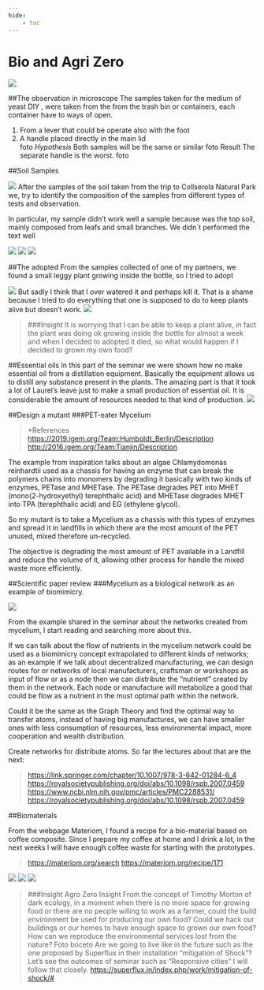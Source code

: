 ```yaml
---
hide:
    - toc
---
```


# Bio and Agri Zero

![](../images/bioagriZ.jpg)



##The observation in microscope
The samples taken for the medium of yeast DIY , were taken from the from the trash bin or containers, each container have to ways of open.
1.	From a lever that could be operate also with the foot
2.	A handle placed directly in the main lid  
foto
*Hypothesis*
Both samples will be the same or similar
foto
Result
The separate handle is the worst.
foto


##Soil Samples

![](../images/soil-pyramid.jpg)
After the samples of the soil taken from the trip to Collserola Natural Park we, try to identify the composition of the samples from different types of tests and observation.

In particular, my sample didn’t work well a sample because was the top soil, mainly composed from leafs and small branches.
We didn´t performed the text well

![](../images/spil_1.jpg)
![](../images/spil_2.jpg)
![](../images/spil_3.jpg)


##The adopted
From the samples collected of one of my partners, we found a small leggy plant growing inside the bottle, so I tried to adopt

![](../images/plant_1.jpg)
But sadly I think that I over watered it and perhaps kill it. That is a shame because I tried to do everything that one is supposed to do to keep plants alive but doesn’t work.
![](../images/plant_2.jpg)

> ###Insight
>It is worrying that I can be able to keep a plant alive, in fact the plant was doing ok growing inside the bottle for almost a week and when I decided to adopted it died, so what would happen if I decided to grown my own food?

##Essential oils
In this part of the seminar we were shown how no make essential oil from a distillation equipment. Basically the equipment allows us to distill any substance present in the plants. The amazing part is that it took a lot of Laurel’s leave just to make a small production of essential oil. It is considerable the amount of resources needed to that kind of production.
![](../images/Oil_1.jpg)



##Design a mutant
###PET-eater Mycelium

> *References
><https://2019.igem.org/Team:Humboldt_Berlin/Description>
<http://2016.igem.org/Team:Tianjin/Description>

The example from inspiration talks about an algae Chlamydomonas reinhardtii used as a chassis for having an enzyme that can break the polymers chains into monomers by degrading it basically with two kinds of enzymes, PETase and MHETase. The PETase degrades PET into MHET (mono(2-hydroxyethyl) terephthalic acid) and MHETase degrades MHET into TPA (terephthalic acid) and EG (ethylene glycol).

So my mutant is to take a Mycelium as a chassis with this types of enzymes and spread it in landfills in which there are the most amount of the PET unused, mixed therefore un-recycled.

The objective is degrading the most amount of PET available in a Landfill and reduce the volume of it, allowing other process for handle the mixed waste more efficiently.

##Scientific paper review
###Mycelium as a biological network as an example of biomimicry.

![](../images/Mis_1.jpg)

From the example shared in the seminar about the networks created from mycelium, I start reading and searching more about this.

If we can talk about the flow of nutrients in the mycelium network could be used as a biomimicry concept extrapolated to different kinds of networks; as an example if we talk about decentralized manufacturing, we can design routes for or networks of local manufacturers, craftsman or workshops as input of flow or as a node then we can distribute the “nutrient” created by them in the network.
Each node or manufacture will metabolize a good that could be flow as a nutrient in the must optimal path within the network.

Could it be the same as the Graph Theory and find the optimal way to transfer atoms, instead of having big manufactures, we can have smaller ones with less consumption of resources, less environmental impact, more cooperation and wealth distribution.

Create networks for distribute atoms.
So far the lectures about that are the next:

><https://link.springer.com/chapter/10.1007/978-3-642-01284-6_4>
<https://royalsocietypublishing.org/doi/abs/10.1098/rspb.2007.0459>
<https://www.ncbi.nlm.nih.gov/pmc/articles/PMC2288531/>
<https://royalsocietypublishing.org/doi/abs/10.1098/rspb.2007.0459>



##Biomaterials

From the webpage Materiom, I found a recipe for a bio-material based on coffee composite. Since I prepare my coffee at home and I drink a lot, in the next weeks I will have enough coffee waste for starting with the prototypes.

><https://materiom.org/search>
<https://materiom.org/recipe/171>

![](../images/cafe_1.jpg)
![](../images/cafe_2.jpg)
![](../images/bioMat_1.jpg)


> ###Insight Agro Zero
>Insight
From the concept of Timothy Morton of dark ecology, in a moment when there is no more space for growing food or there are no people willing to work as a farmer, could the build environment be used for producing our own food? Could we hack our buildings or our homes to have enough space to grown our own food? How can we reproduce the environmental services lost from the nature?
Foto boceto
Are we going to live like in the future such as the one proposed by Superflux in their installation “mitigation of Shock”?
Let’s see the outcomes of seminar such as “Responsive cities” I will follow that closely.
https://superflux.in/index.php/work/mitigation-of-shock/#
